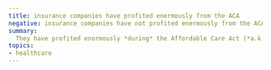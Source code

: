 ```yaml
---
title: insurance companies have profited enermously from the ACA
negative: insurance companies have not profited enermously from the ACA
summary:
  They have profited enormously *during* the Affordable Care Act (*a.k.a.* Obamacare), but likely less than they would have without it.
topics:
- healthcare
---
```

